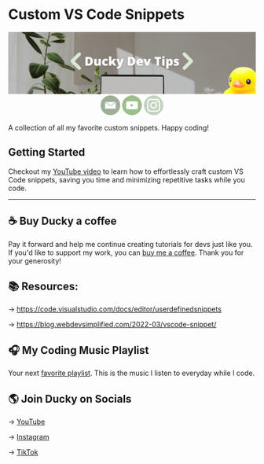 # Custom VS Code Snippets

<div align="center">
<img width="700px" src="./img/GitHubBannerImg.png">
</div>

<div align="center">
<a href="mailto:duckydevtips@gmail.com"><img height="40" src="./img/emailLogo.png"></a>
<a href="https://www.youtube.com/@DuckyDevTips/"><img height="40" src="./img/youtubeLogo.png"></a>
<a href="https://www.instagram.com/duckydevtips/"><img height="40" src="./img/instaLogo.png"></a>
</div>

A collection of all my favorite custom snippets. Happy coding!

## Getting Started

Checkout my <a href="https://youtu.be/XJcx-eslTRw">YouTube video</a> to learn how to effortlessly craft custom VS Code snippets, saving you time and minimizing repetitive tasks while you code. 
_____________________________________________

## ☕️ Buy Ducky a coffee

Pay it forward and help me continue creating tutorials for devs just like you. If you'd like to support my work, you can <a href="https://www.paypal.me/DuckyDevTips">buy me a coffee</a>. Thank you for your generosity!

## 📚 Resources:

 → https://code.visualstudio.com/docs/editor/userdefinedsnippets

 → https://blog.webdevsimplified.com/2022-03/vscode-snippet/

## 🎧 My Coding Music Playlist

Your next <a href="https://youtube.com/playlist?list=PLHOkZNEr0SBb_8A9Th73fCnShO7b_ncMi&si=PWYXNd8l4gA1bkpv">favorite playlist</a>. This is the music I listen to everyday while I code.

## 🌎 Join Ducky on Socials

 → <a href="https://youtube.com/@DuckyDevTips">YouTube</a>

 → <a href="https://instagram.com/duckydevtips">Instagram</a>

 → <a href="https://www.tiktok.com/@ducky.dev.tips">TikTok</a>
